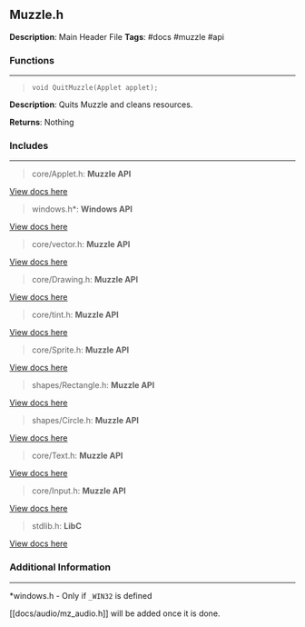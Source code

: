 ## Muzzle.h
**Description**: Main Header File
**Tags**: #docs #muzzle #api

### Functions
***

> `void QuitMuzzle(Applet applet);`

**Description**: Quits Muzzle and cleans resources.

**Returns**: Nothing

### Includes
***

> core/Applet.h: **Muzzle API**

[View docs here](core/Applet.h)

> windows.h*: **Windows API**

[View docs here](https://docs.microsoft.com/en-us/windows/win32/apiindex/windows-api-list)

> core/vector.h: **Muzzle API**

[View docs here](core/vector.h)

> core/Drawing.h: **Muzzle API**

[View docs here](core/Drawing.h)

> core/tint.h: **Muzzle API**

[View docs here](core/tint.h)

> core/Sprite.h: **Muzzle API**

[View docs here](core/Sprite.h)

> shapes/Rectangle.h: **Muzzle API**

[View docs here](shapes/Rectangle.h)

> shapes/Circle.h: **Muzzle API**

[View docs here](shapes/Circle.h)

> core/Text.h: **Muzzle API**

[View docs here](core/Text.h)

> core/Input.h: **Muzzle API**

[View docs here](core/Input.h)

> stdlib.h: **LibC**

[View docs here](https://www.systutorials.com/docs/linux/man/0p-stdlib.h/)

### Additional Information
***
\*windows.h - Only if `_WIN32` is defined

[[docs/audio/mz_audio.h]] will be added once it is done.